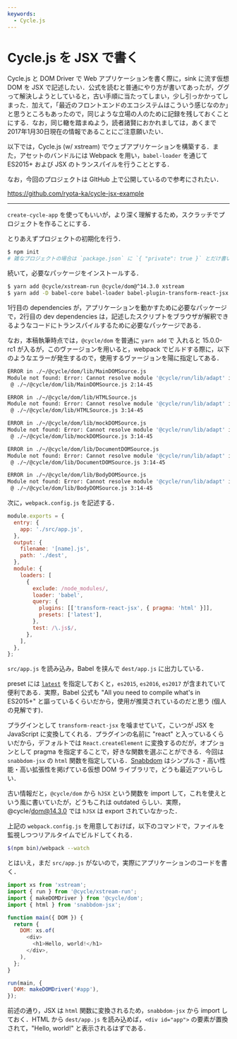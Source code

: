 ```yaml
---
keywords:
  - Cycle.js
---
```


# Cycle.js を JSX で書く

Cycle.js と DOM Driver で Web アプリケーションを書く際に，sink に流す仮想 DOM を JSX で記述したい．公式を読むと普通にやり方が書いてあったが，ググって解決しようとしていると，古い手順に当たってしまい，少し引っかかってしまった．加えて，「最近のフロントエンドのエコシステムはこういう感じなのか」と思うところもあったので，同じような立場の人のために記録を残しておくことにする．なお，同じ轍を踏まぬよう，読者諸賢におかれましては，あくまで2017年1月30日現在の情報であることにご注意願いたい．

以下では，Cycle.js (w/ xstream) でウェブアプリケーションを構築する．また，アセットのバンドルには Webpack を用い，`babel-loader` を通じて ES2015+ および JSX のトランスパイルを行うこととする．

なお，今回のプロジェクトは GItHub 上で公開しているので参考にされたい．

https://github.com/ryota-ka/cycle-jsx-example

---

`create-cycle-app` を使ってもいいが，より深く理解するため，スクラッチでプロジェクトを作ることにする．

とりあえずプロジェクトの初期化を行う．

```sh
$ npm init
# 雑なプロジェクトの場合は `package.json` に `{ "private": true }` とだけ書いておけばいいと思う．
```

続いて，必要なパッケージをインストールする．

```sh
$ yarn add @cycle/xstream-run @cycle/dom@^14.3.0 xstream
$ yarn add -D babel-core babel-loader babel-plugin-transform-react-jsx babel-preset-latest snabbdom-jsx webpack
```

1行目の dependencies が，アプリケーションを動かすために必要なパッケージで，2行目の dev dependencies は，記述したスクリプトをブラウザが解釈できるようなコードにトランスパイルするために必要なパッケージである．

なお，本稿執筆時点では，`@cycle/dom` を普通に `yarn add` で 入れると 15.0.0-rc1 が入るが，このヴァージョンを用いると，webpack でビルドする際に，以下のようなエラーが発生するので，使用するヴァージョンを陽に指定してある．

```sh
ERROR in ./~/@cycle/dom/lib/MainDOMSource.js
Module not found: Error: Cannot resolve module '@cycle/run/lib/adapt' in /Users/Ryota/dev/cycle-jsx-example/node_modules/@cycle/dom/lib
 @ ./~/@cycle/dom/lib/MainDOMSource.js 2:14-45

ERROR in ./~/@cycle/dom/lib/HTMLSource.js
Module not found: Error: Cannot resolve module '@cycle/run/lib/adapt' in /Users/Ryota/dev/cycle-jsx-example/node_modules/@cycle/dom/lib
 @ ./~/@cycle/dom/lib/HTMLSource.js 3:14-45

ERROR in ./~/@cycle/dom/lib/mockDOMSource.js
Module not found: Error: Cannot resolve module '@cycle/run/lib/adapt' in /Users/Ryota/dev/cycle-jsx-example/node_modules/@cycle/dom/lib
 @ ./~/@cycle/dom/lib/mockDOMSource.js 3:14-45

ERROR in ./~/@cycle/dom/lib/DocumentDOMSource.js
Module not found: Error: Cannot resolve module '@cycle/run/lib/adapt' in /Users/Ryota/dev/cycle-jsx-example/node_modules/@cycle/dom/lib
 @ ./~/@cycle/dom/lib/DocumentDOMSource.js 3:14-45

ERROR in ./~/@cycle/dom/lib/BodyDOMSource.js
Module not found: Error: Cannot resolve module '@cycle/run/lib/adapt' in /Users/Ryota/dev/cycle-jsx-example/node_modules/@cycle/dom/lib
 @ ./~/@cycle/dom/lib/BodyDOMSource.js 3:14-45
```

次に，`webpack.config.js` を記述する．

```javascript filename=webpack.config.js
module.exports = {
  entry: {
    app: './src/app.js',
  },
  output: {
    filename: '[name].js',
    path: './dest',
  },
  module: {
    loaders: [
      {
        exclude: /node_modules/,
        loader: 'babel',
        query: {
          plugins: [['transform-react-jsx', { pragma: 'html' }]],
          presets: ['latest'],
        },
        test: /\.js$/,
      },
    ],
  },
};
```

`src/app.js` を読み込み，Babel を挟んで `dest/app.js` に出力している．

preset には [`latest`](https://babeljs.io/docs/plugins/preset-latest/) を指定しておくと，`es2015`, `es2016`, `es2017` が含まれていて便利である．実際，Babel 公式も "All you need to compile what's in ES2015+" と謳っているくらいだから，使用が推奨されているのだと思う (個人の見解です)．

プラグインとして `transform-react-jsx` を噛ませていて，こいつが JSX を JavaScript に変換してくれる．プラグインの名前に "react" と入っているくらいだから，デフォルトでは `React.createElement` に変換するのだが，オプションとして pragma を指定することで，好きな関数を選ぶことができる．今回は `snabbdom-jsx` の `html` 関数を指定している．[Snabbdom](https://github.com/snabbdom/snabbdom) はシンプルさ・高い性能・高い拡張性を掲げている仮想 DOM ライブラリで，どうも最近アツいらしい．

古い情報だと，`@cycle/dom` から `hJSX` という関数を import して，これを使えという風に書いていたが，どうもこれは outdated らしい．実際，@cycle/dom@14.3.0 では `hJSX` は export されていなかった．

上記の `webpack.config.js` を用意しておけば，以下のコマンドで，ファイルを監視しつつリアルタイムでビルドしてくれる．

```sh
$(npm bin)/webpack --watch
```

とはいえ，まだ `src/app.js` がないので，実際にアプリケーションのコードを書く．

```javascript filename=src/app.js
import xs from 'xstream';
import { run } from '@cycle/xstream-run';
import { makeDOMDriver } from '@cycle/dom';
import { html } from 'snabbdom-jsx';

function main({ DOM }) {
  return {
    DOM: xs.of(
      <div>
        <h1>Hello, world!</h1>
      </div>,
    ),
  };
}

run(main, {
  DOM: makeDOMDriver('#app'),
});
```

前述の通り，JSX は `html` 関数に変換されるため，`snabbdom-jsx` から import しておく．HTML から `dest/app.js` を読み込めば，`<div id="app">` の要素が置換されて，"Hello, world!" と表示されるはずである．
